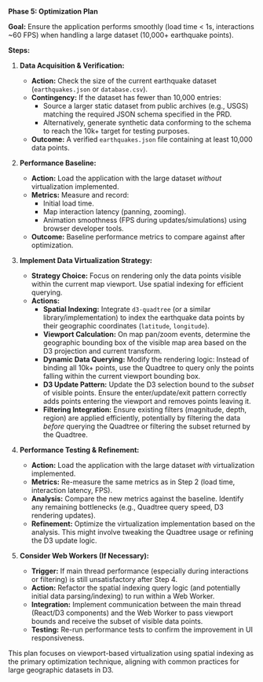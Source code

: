 **Phase 5: Optimization Plan**

**Goal:** Ensure the application performs smoothly (load time < 1s, interactions ~60 FPS) when handling a large dataset (10,000+ earthquake points).

**Steps:**

1.  **Data Acquisition & Verification:**
    *   **Action:** Check the size of the current earthquake dataset (`earthquakes.json` or `database.csv`).
    *   **Contingency:** If the dataset has fewer than 10,000 entries:
        *   Source a larger static dataset from public archives (e.g., USGS) matching the required JSON schema specified in the PRD.
        *   Alternatively, generate synthetic data conforming to the schema to reach the 10k+ target for testing purposes.
    *   **Outcome:** A verified `earthquakes.json` file containing at least 10,000 data points.

2.  **Performance Baseline:**
    *   **Action:** Load the application with the large dataset *without* virtualization implemented.
    *   **Metrics:** Measure and record:
        *   Initial load time.
        *   Map interaction latency (panning, zooming).
        *   Animation smoothness (FPS during updates/simulations) using browser developer tools.
    *   **Outcome:** Baseline performance metrics to compare against after optimization.

3.  **Implement Data Virtualization Strategy:**
    *   **Strategy Choice:** Focus on rendering only the data points visible within the current map viewport. Use spatial indexing for efficient querying.
    *   **Actions:**
        *   **Spatial Indexing:** Integrate `d3-quadtree` (or a similar library/implementation) to index the earthquake data points by their geographic coordinates (`latitude`, `longitude`).
        *   **Viewport Calculation:** On map pan/zoom events, determine the geographic bounding box of the visible map area based on the D3 projection and current transform.
        *   **Dynamic Data Querying:** Modify the rendering logic: Instead of binding all 10k+ points, use the Quadtree to query only the points falling within the current viewport bounding box.
        *   **D3 Update Pattern:** Update the D3 selection bound to the *subset* of visible points. Ensure the enter/update/exit pattern correctly adds points entering the viewport and removes points leaving it.
        *   **Filtering Integration:** Ensure existing filters (magnitude, depth, region) are applied efficiently, potentially by filtering the data *before* querying the Quadtree or filtering the subset returned by the Quadtree.

4.  **Performance Testing & Refinement:**
    *   **Action:** Load the application with the large dataset *with* virtualization implemented.
    *   **Metrics:** Re-measure the same metrics as in Step 2 (load time, interaction latency, FPS).
    *   **Analysis:** Compare the new metrics against the baseline. Identify any remaining bottlenecks (e.g., Quadtree query speed, D3 rendering updates).
    *   **Refinement:** Optimize the virtualization implementation based on the analysis. This might involve tweaking the Quadtree usage or refining the D3 update logic.

5.  **Consider Web Workers (If Necessary):**
    *   **Trigger:** If main thread performance (especially during interactions or filtering) is still unsatisfactory after Step 4.
    *   **Action:** Refactor the spatial indexing query logic (and potentially initial data parsing/indexing) to run within a Web Worker.
    *   **Integration:** Implement communication between the main thread (React/D3 components) and the Web Worker to pass viewport bounds and receive the subset of visible data points.
    *   **Testing:** Re-run performance tests to confirm the improvement in UI responsiveness.

This plan focuses on viewport-based virtualization using spatial indexing as the primary optimization technique, aligning with common practices for large geographic datasets in D3.

